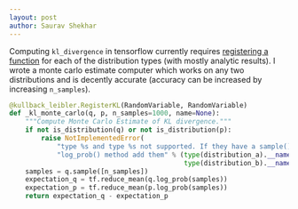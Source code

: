 ```yaml
---
layout: post
author: Saurav Shekhar
---
```

Computing `kl_divergence` in tensorflow currently requires [registering a function](https://www.tensorflow.org/api_docs/python/tf/distributions/kl_divergence)
for each of the distribution types (with mostly analytic results). I wrote a monte
carlo estimate computer which works on any two distributions and is decently accurate
(accuracy can be increased by increasing `n_samples`).
```python
@kullback_leibler.RegisterKL(RandomVariable, RandomVariable)
def _kl_monte_carlo(q, p, n_samples=1000, name=None):
    """Compute Monte Carlo Estimate of KL divergence."""
    if not is_distribution(q) or not is_distribution(p):
        raise NotImplementedError(
            "type %s and type %s not supported. If they have a sample() and"
            "log_prob() method add them" % (type(distribution_a).__name__,
                                            type(distribution_b).__name__))
    samples = q.sample([n_samples])
    expectation_q = tf.reduce_mean(q.log_prob(samples))
    expectation_p = tf.reduce_mean(p.log_prob(samples))
    return expectation_q - expectation_p
```
